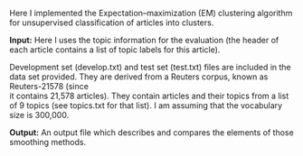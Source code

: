 Here I implemented the Expectation–maximization (EM) clustering algorithm for unsupervised classification of articles into clusters.

**Input:**
Here I uses the topic information for the evaluation (the header of each article contains a list of topic labels for this article).

Development set (develop.txt) and test set (test.txt) files are included in the data set provided. They are derived from a Reuters corpus, known as Reuters-21578 (since  
it contains 21,578 articles). They contain articles and their topics from a list of 9 topics (see  topics.txt for that list). 
I am assuming that the vocabulary size is 300,000.

**Output:**
An output file which describes and compares the elements of those smoothing methods.